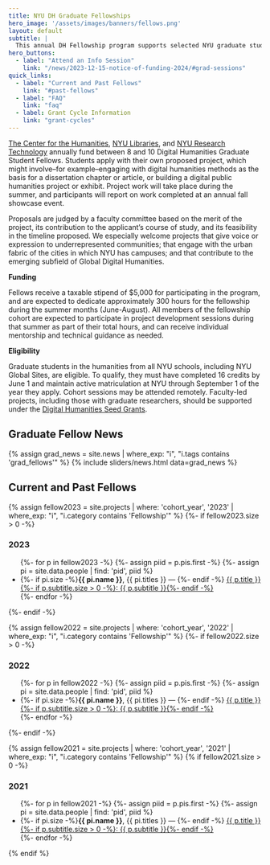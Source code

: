 ```yaml
---
title: NYU DH Graduate Fellowships
hero_image: '/assets/images/banners/fellows.png'
layout: default
subtitle: |
  This annual DH Fellowship program supports selected NYU graduate students as they develop innovative digital humanities projects. Successful applicants receive mentoring, a $5,000 stipend, and participate in a cohort to develop their skills and sharpen their ideas.
hero_buttons:
  - label: "Attend an Info Session"
    link: "/news/2023-12-15-notice-of-funding-2024/#grad-sessions"
quick_links:
  - label: "Current and Past Fellows"
    link: "#past-fellows"
  - label: "FAQ"
    link: "faq"
  - label: Grant Cycle Information
    link: "grant-cycles"
---
```


[The Center for the Humanities](https://nyuhumanities.org/), [NYU Libraries](https://library.nyu.edu/), and [NYU Research Technology](https://www.nyu.edu/research/navigating-research-technology.html) annually fund between 8 and 10 Digital Humanities Graduate Student Fellows. Students apply with their own proposed project, which might involve–for example–engaging with digital humanities methods as the basis for a dissertation chapter or article, or building a digital public humanities project or exhibit. Project work will take place during the summer, and participants will report on work completed at an annual fall showcase event.

Proposals are judged by a faculty committee based on the merit of the project, its contribution to the applicant’s course of study, and its feasibility in the timeline proposed. We especially welcome projects that give voice or expression to underrepresented communities; that engage with the urban fabric of the cities in which NYU has campuses; and that contribute to the emerging subfield of Global Digital Humanities.

**Funding**

Fellows receive a taxable stipend of $5,000 for participating in the program, and are expected to dedicate approximately 300 hours for the fellowship during the summer months (June-August). All members of the fellowship cohort are expected to participate in project development sessions during that summer as part of their total hours, and can receive individual mentorship and technical guidance as needed.

**Eligibility**

Graduate students in the humanities from all NYU schools, including NYU Global Sites, are eligible. To qualify, they must have completed 16 credits by June 1 and maintain active matriculation at NYU through September 1 of the year they apply. Cohort sessions may be attended remotely. Faculty-led projects, including those with graduate researchers, should be supported under the [Digital Humanities Seed Grants](/funding/seed-grants/).


<h2 class="is-size-3 pb-3" id="grad-fellow-news">Graduate Fellow News</h2>

{% assign grad_news = site.news | where_exp: "i", "i.tags contains 'grad_fellows'" %}
{% include sliders/news.html data=grad_news %}

<h2 class="is-size-3" id="past-fellows">Current and Past Fellows</h2>

{% assign fellow2023 = site.projects | where: 'cohort_year', '2023' | where_exp: "i", "i.category contains 'Fellowship'" %}
{%- if fellow2023.size > 0 -%}
  <h3 class="is-size-4">2023</h3>
  <ul>
    {%- for p in fellow2023 -%}
      {%- assign piid = p.pis.first -%}
      {%- assign pi = site.data.people | find: 'pid', piid %}
      <li>
        {%- if pi.size -%}<b>{{ pi.name }}</b>, {{ pi.titles }}&nbsp;—&nbsp;{%- endif -%}
        <a class="is-italic" href="{{ p.url | absolute_url }}">
          {{ p.title }}{%- if p.subtitle.size > 0 -%}:&nbsp;{{ p.subtitle }}{%- endif -%}
        </a>
      </li>
    {%- endfor -%}
  </ul>
{%- endif -%}

{% assign fellow2022 = site.projects | where: 'cohort_year', '2022' | where_exp: "i", "i.category contains 'Fellowship'" %}
{%- if fellow2022.size > 0 -%}
  <h3 class="is-size-4">2022</h3>
  <ul>
    {%- for p in fellow2022 -%}
      {%- assign piid = p.pis.first -%}
      {%- assign pi = site.data.people | find: 'pid', piid %}
      <li>
        {%- if pi.size -%}<b>{{ pi.name }}</b>, {{ pi.titles }}&nbsp;—&nbsp;{%- endif -%}
        <a class="is-italic" href="{{ p.url | absolute_url }}">
          {{ p.title }}{%- if p.subtitle.size > 0 -%}:&nbsp;{{ p.subtitle }}{%- endif -%}
        </a>
      </li>
    {%- endfor -%}
  </ul>
{%- endif -%}

{% assign fellow2021 = site.projects | where: 'cohort_year', '2021' | where_exp: "i", "i.category contains 'Fellowship'" %}
{% if fellow2021.size > 0 -%}
  <h3 class="is-size-4">2021</h3>
  <ul>
  {%- for p in fellow2021 -%}
    {%- assign piid = p.pis.first -%}
    {%- assign pi = site.data.people | find: 'pid', piid %}
    <li>
      {%- if pi.size -%}<b>{{ pi.name }}</b>, {{ pi.titles }}&nbsp;—&nbsp;{%- endif -%}
      <a class="is-italic" href="{{ p.url | absolute_url }}">
        {{ p.title }}{%- if p.subtitle.size > 0 -%}:&nbsp;{{ p.subtitle }}{%- endif -%}
      </a>
    </li>
  {%- endfor -%}
  </ul>
{% endif %}
